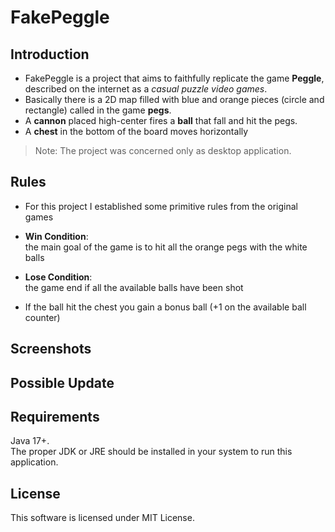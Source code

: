 # FakePeggle

## Introduction
* FakePeggle is a project that aims to faithfully replicate the game **Peggle**, described on the internet as a *casual puzzle video games*.  
* Basically there is a 2D map filled with blue and orange pieces (circle and rectangle) called in the game **pegs**.  
* A **cannon** placed high-center fires a **ball** that fall and hit the pegs.
* A **chest** in the bottom of the board moves horizontally

>Note: The project was concerned only as desktop application.  

## Rules
* For this project I established some primitive rules from the original games
  
* **Win Condition**:  
  the main goal of the game is to hit all the orange pegs with the white balls
* **Lose Condition**:  
  the game end if all the available balls have been shot
* If the ball hit the chest you gain a bonus ball (+1 on the available ball counter)

## Screenshots

## Possible Update

## Requirements
Java 17+.  
The proper JDK or JRE should be installed in your system to run this application.

## License
This software is licensed under MIT License.
